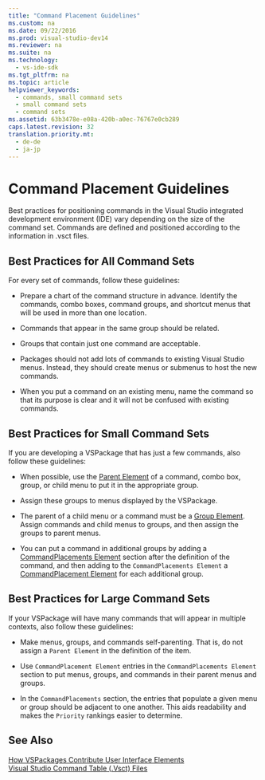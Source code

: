 ```yaml
---
title: "Command Placement Guidelines"
ms.custom: na
ms.date: 09/22/2016
ms.prod: visual-studio-dev14
ms.reviewer: na
ms.suite: na
ms.technology: 
  - vs-ide-sdk
ms.tgt_pltfrm: na
ms.topic: article
helpviewer_keywords: 
  - commands, small command sets
  - small command sets
  - command sets
ms.assetid: 63b3478e-e08a-420b-a0ec-76767e0cb289
caps.latest.revision: 32
translation.priority.mt: 
  - de-de
  - ja-jp
---
```

# Command Placement Guidelines
Best practices for positioning commands in the Visual Studio integrated development environment (IDE) vary depending on the size of the command set. Commands are defined and positioned according to the information in .vsct files.  
  
## Best Practices for All Command Sets  
 For every set of commands, follow these guidelines:  
  
-   Prepare a chart of the command structure in advance. Identify the commands, combo boxes, command groups, and shortcut menus that will be used in more than one location.  
  
-   Commands that appear in the same group should be related.  
  
-   Groups that contain just one command are acceptable.  
  
-   Packages should not add lots of commands to existing Visual Studio menus. Instead, they should create menus or submenus to host the new commands.  
  
-   When you put a command on an existing menu, name the command so that its purpose is clear and it will not be confused with existing commands.  
  
## Best Practices for Small Command Sets  
 If you are developing a VSPackage that has just a few commands, also follow these guidelines:  
  
-   When possible, use the [Parent Element](../vs140/parent-element.md) of a command, combo box, group, or child menu to put it in the appropriate group.  
  
-   Assign these groups to menus displayed by the VSPackage.  
  
-   The parent of a child menu or a command must be a [Group Element](../vs140/group-element.md). Assign commands and child menus to groups, and then assign the groups to parent menus.  
  
-   You can put a command in additional groups by adding a [CommandPlacements Element](../vs140/commandplacements-element.md) section after the definition of the command, and then adding to the `CommandPlacements Element` a [CommandPlacement Element](../vs140/commandplacement-element.md) for each additional group.  
  
## Best Practices for Large Command Sets  
 If your VSPackage will have many commands that will appear in multiple contexts, also follow these guidelines:  
  
-   Make menus, groups, and commands self-parenting. That is, do not assign a `Parent Element` in the definition of the item.  
  
-   Use `CommandPlacement Element` entries in the `CommandPlacements Element` section to put menus, groups, and commands in their parent menus and groups.  
  
-   In the `CommandPlacements` section, the entries that populate a given menu or group should be adjacent to one another. This aids readability and makes the `Priority` rankings easier to determine.  
  
## See Also  
 [How VSPackages Contribute User Interface Elements](../vs140/how-vspackages-add-user-interface-elements.md)   
 [Visual Studio Command Table (.Vsct) Files](../vs140/visual-studio-command-table--.vsct--files.md)